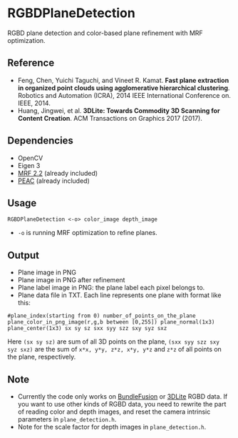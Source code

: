 # RGBDPlaneDetection
RGBD plane detection and color-based plane refinement with MRF optimization.

## Reference
- Feng, Chen, Yuichi Taguchi, and Vineet R. Kamat. **Fast plane extraction in organized point clouds using agglomerative hierarchical clustering**. Robotics and Automation (ICRA), 2014 IEEE International Conference on. IEEE, 2014.
- Huang, Jingwei, et al. **3DLite: Towards Commodity 3D Scanning for Content Creation**. ACM Transactions on Graphics 2017 (2017).

## Dependencies
- OpenCV
- Eigen 3
- [MRF 2.2](http://vision.middlebury.edu/MRF/code/) (already included)
- [PEAC](http://www-personal.umich.edu/~cforrest/research.html) (already included)

## Usage
```
RGBDPlaneDetection <-o> color_image depth_image
```
- `-o` is running MRF optimization to refine planes.

## Output
- Plane image in PNG
- Plane image in PNG after refinement
- Plane label image in PNG: the plane label each pixel belongs to.
- Plane data file in TXT. Each line represents one plane with format like this:
```
#plane_index(starting from 0) number_of_points_on_the_plane plane_color_in_png_image(r,g,b between [0,255]) plane_normal(1x3) plane_center(1x3) sx sy sz sxx syy szz sxy syz sxz
```
Here `(sx sy sz)` are sum of all 3D points on the plane, `(sxx syy szz sxy syz sxz)` are the sum of `x*x, y*y, z*z, x*y, y*z` and `z*z` of all points on the plane, respectively.

## Note
- Currently the code only works on [BundleFusion](http://graphics.stanford.edu/projects/bundlefusion/) or [3DLite](http://graphics.stanford.edu/projects/3dlite/) RGBD data. If you want to use other kinds of RGBD data, you need to rewrite the part of reading color and depth images, and reset the camera intrinsic parameters in `plane_detection.h`.
- Note for the scale factor for depth images in `plane_detection.h`.
